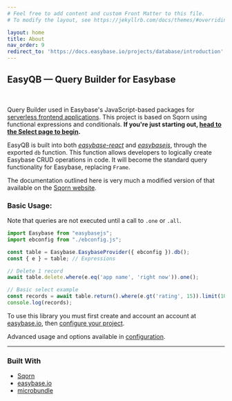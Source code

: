 ```yaml
---
# Feel free to add content and custom Front Matter to this file.
# To modify the layout, see https://jekyllrb.com/docs/themes/#overriding-theme-defaults

layout: home
title: About
nav_order: 9
redirect_to: 'https://docs.easybase.io/projects/database/introduction'
---
```


## EasyQB — Query Builder for Easybase

<br />

Query Builder used in Easybase's JavaScript-based packages for [serverless frontend applications](https://easybase.io/about/2021/01/30/What-Is-a-Serverless-Application/). This project is based on Sqorn using functional expressions and conditionals. **If you're just starting out, [head to the Select page to begin](docs/select_queries.html).**

EasyQB is built into both [_easybase-react_](https://github.com/easybase/easybase-react) and [_easybasejs_](https://github.com/easybase/easybasejs), through the exported `db` function. This function allows developers to logically create Easybase CRUD operations in code. It will become the standard query functionality for Easybase, replacing `Frame`.

The documentation outlined here is very much a modified version of that available on the [Sqorn website](https://sqorn.org/docs/about.html).

### Basic Usage:

Note that queries are not executed until a call to `.one` or `.all`.

```js
import Easybase from "easybasejs";
import ebconfig from "./ebconfig.js";

const table = Easybase.EasybaseProvider({ ebconfig }).db();
const { e } = table; // Expressions

// Delete 1 record
await table.delete.where(e.eq('app name', 'right now')).one();

// Basic select example
const records = await table.return().where(e.gt('rating', 15)).limit(10).all();
console.log(records);
```

To use this library you must first create and account an account at [easybase.io](https://easybase.io/), then [configure your project](https://easybase.io/react/#setup).

Advanced usage and options available in [configuration](docs/configuration.html).

<hr />

### Built With

* [Sqorn](https://github.com/sqorn/sqorn)
* [easybase.io](https://easybase.io)
* [microbundle](https://github.com/developit/microbundle)